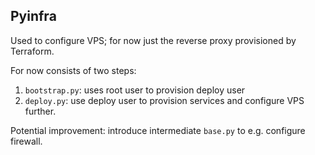 ## Pyinfra

Used to configure VPS; for now just the reverse proxy provisioned by Terraform.

For now consists of two steps:
1. `bootstrap.py`: uses root user to provision deploy user
2. `deploy.py`: use deploy user to provision services and configure VPS further.

Potential improvement: introduce intermediate `base.py` to e.g. configure firewall.
